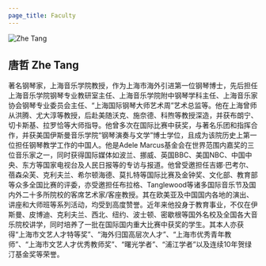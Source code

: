```yaml
---
page_title: Faculty
---
```


![Zhe Tang](/img/Zhe-Tang.jpg)

## 唐哲 Zhe Tang

著名钢琴家，上海音乐学院教授，作为上海市海外引进第一位钢琴博士，先后担任上海音乐学院钢琴专业教研室主任、上海音乐学院附中钢琴学科主任、上海音乐家协会钢琴专业委员会主任、“上海国际钢琴大师艺术周”艺术总监等。他在上海曾师从洪腾、尤大淳等教授，后赴美随沃克、施奈德、科煦等教授深造，并获布朗宁、切卡斯基、拉罗恰等大师指导。他曾多次在国际比赛中获奖，与著名乐团和指挥合作，并获美国伊斯曼音乐学院“钢琴演奏与文学”博士学位，且成为该院历史上第一位担任钢琴教学工作的中国人。他是Adele Marcus基金会在世界范围内嘉奖的三位音乐家之一，同时获得国际媒体如波兰、挪威、英国BBC、美国NBC、中国中央、东方等国家电视台及人民日报等的专访与报道。他曾受邀担任吉娜·巴考尔、蓓森朵芙、克利夫兰、希尔顿海德、莫扎特等国际比赛及金钟奖、文化部、教育部等众多全国比赛的评委，亦受邀担任布拉格、Tanglewood等诸多国际音乐节及国内外二十多所院校的客席艺术家/客座教授。其在欧美亚及中国国内各地的演出、讲座和大师班等系列活动，均受到高度赞誉。近年来他投身于教育事业，不仅在伊斯曼、皮博迪、克利夫兰、西北、纽约、波士顿、密歇根等国外名校及全国各大音乐院校讲学，同时培养了一批在国际国内重大比赛中获奖的学生。其本人亦获得“上海市文艺人才特等奖”、“海外归国高层次人才”、“上海市优秀青年教师”、“上海市文艺人才优秀教师奖”、“曙光学者”、“浦江学者”以及连续10年贺绿汀基金奖等荣誉。
